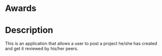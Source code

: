 # Awards

# Description
This is an application that allows a user to post a project he/she has created and get it reviewed by his/her peers.
